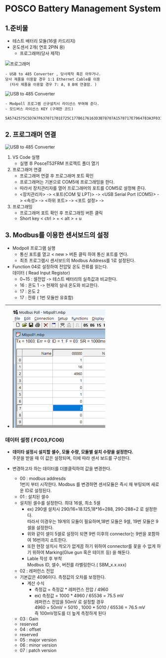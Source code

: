 # POSCO Battery Management System
## 1.준비물
  - 테스트 배터리 모듈(16셀 카드리지)
  - 온도센서 2개( 연호 2PIN 용) 
	- 프로그래머(당사 제작) 
 <img src="./images/KakaoTalk_20250204_095505304.jpg" width="100" alt="프로그래머">

	- USB to 485 Converter , 당사제작 혹은 아무거나.   
    당사 제품을 이용할 경우 1:1 Ethernet Cable를 이용
	  (타사 제품을 이용할 경우 7: A, 8 B에 연결함. )
  <img src="./images/KakaoTalk_20250204_100002564.jpg" width="100" alt="USB to 485 Converter">   

	- Modpoll 프로그램 신규설치시 라이선스 부여해 준다.
	- 모드버스 라이선스 KEY (구매한 코드)
```
5A5742575C5D7A7F637071701E725C177B6176163D3B78707A1578717E7964783A3F03186542564B17595B5B555F405C3A3F5F4E535B5B525E58725F5D505A5519565D553D3B64706307060803010B14060D020A1D000A0804075C```
```
## 2. 프로그래머 연결

<img src="./images/KakaoTalk_20250204_121450725.jpg" width="500" alt="USB to 485 Converter">      

1. VS Code 실행
   - 실행 후 PosceT52FRM 프로젝트 폴더 열기
2. 프로그래머 연결
    - 프로그래머 연결 후 프로그래머 포트 확인
    - 프로그래머는 기본으로 COM5에 프로그래밍을 한다. 
    - 따라서 장치관리자를 열어 프로그래머의 포트를 COM5로 설정해 준다.
    - <장치관리자> -> <포트(COM 및 LPT)> -> <USB Serial Port (COM5)> -> <속성> -> <하위 포트> -> <포트 설정> -> <COM5>
3. 프로그래밍
    - 프로그래머 포트 확인 후 프로그래밍 버튼 클릭
    - Short key  < ctrl > + < alt > + u
## 3. Modbus를 이용한 센서보드의 설정
  * Modpoll 프로그램 실행
      - 통신 포트를 열고 < new > 버튼 클릭 하여 통신 포트를 연다. 
      - 최초 프로그램시 센서보드의 Modbus Address를 1로 설정된다.
  * Function 04로 설정하여 전압및 온도 전류를 읽는다.    
  데이터	( Read Input Registor)
	- 0~15 : 셀전압 -> 테스트 배터리의 실측값과 비교한다.
	- 16 : 온도 1  -> 현재의 실내 온도와 비교한다. 
	- 17 : 온도 2
	- 17 : 전류 ( 1번 모듈만 유효함) 
***
  - <img src="./images/스크린샷 2025-02-04 113323.png" width="300" alt="Modbus Address">   
  ### 데이터 설정 (  FC03,FC06)
  - **데이타 설정시 설치할 셀수, 모듈 수량, 모듈별 설치 수량을 설정한다.**   
    주문을 받을 때 이 값은 설정되며, 이에 따라 센서 보드를 구성한다.
  - 변경하고자 하는 데이터를 더블클릭하여 값을 변경한다.
	- 00 : modbus addresds  
      1번지 부터 시작한다. 
      Modbus 를 변경하면 센서모듈은 즉시 재 부팅되며 새로운 ID로 설정된다.
	- 01 : 설치된 셀수 
    * 설치된 셀수를 설정한다. 최대 16셀, 최소 5셀 
      * ex) 290셀 설치시 290/16=18.125,18*16=288, 290-288=2 로 설정한다.   
      따라서 이경우는 19개의 모듈이 필요하며,18번 모듈은 9셀, 19번 모듈은 9셀을 설정한다.
      * 위와 같이 셀이 5셀로 설정이 되면 9번 이후의 connector는 
        9번을 포함하여 16번까지 쇼트한다.  
      * 또한 현장 설치시 착오가 없게끔 하기 위하여 connector를 
      꽃을 수 없게 하기 위하여 Marking(Glue gun 혹은 테이프 등) 을 해둔다.
      * Lable 작성 후 부착   
        Modbus ID, 셀수, 버전를 라벨링한다.( SBM_x.x.xxx) 
      
	- 02 : 레퍼런스 전압
    * 기본값은 4096이다. 측정값의 오차를 보정한다.
      * 계산 수식
        * 측정값 = 측정값 * 레퍼런스 전압 / 4960
        * ex) 측정값 = 1000 * 4960 / 65536 = 75.5  mV    
            레퍼런스 전압을 50mV 로 설정할 경우    
            4960 + 50mV = 5010 ,
            1000 * 5010 / 65536 = 76.5 mV    
            즉 100mV정도를 더 높게 측정하게 된다
            
	- 03 : Gain 
    * reserved 
	- 04 : offset
    * reserved 
	- 05 : major version
	- 06 : minor version
	- 07 : patch version
